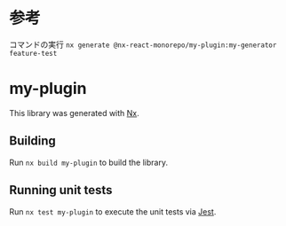 # 参考
コマンドの実行
`nx generate @nx-react-monorepo/my-plugin:my-generator feature-test`

# my-plugin

This library was generated with [Nx](https://nx.dev).

## Building

Run `nx build my-plugin` to build the library.

## Running unit tests

Run `nx test my-plugin` to execute the unit tests via [Jest](https://jestjs.io).
